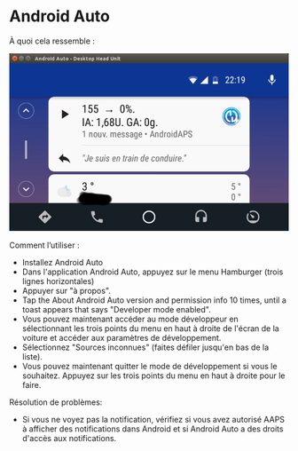 # Android Auto

À quoi cela ressemble :

![Capture d'écran 1](../images/Android-auto1.png)

Comment l’utiliser :

* Installez Android Auto
* Dans l'application Android Auto, appuyez sur le menu Hamburger (trois lignes horizontales)
* Appuyer sur "à propos".
* Tap the About Android Auto version and permission info 10 times, until a toast appears that says "Developer mode enabled".
* Vous pouvez maintenant accéder au mode développeur en sélectionnant les trois points du menu en haut à droite de l'écran de la voiture et accéder aux paramètres de développement.
* Sélectionnez "Sources inconnues" (faites défiler jusqu'en bas de la liste).
* Vous pouvez maintenant quitter le mode de développement si vous le souhaitez. Appuyez sur les trois points du menu en haut à droite pour le faire.

Résolution de problèmes:

* Si vous ne voyez pas la notification, vérifiez si vous avez autorisé AAPS à afficher des notifications dans Android et si Android Auto a des droits d'accès aux notifications.